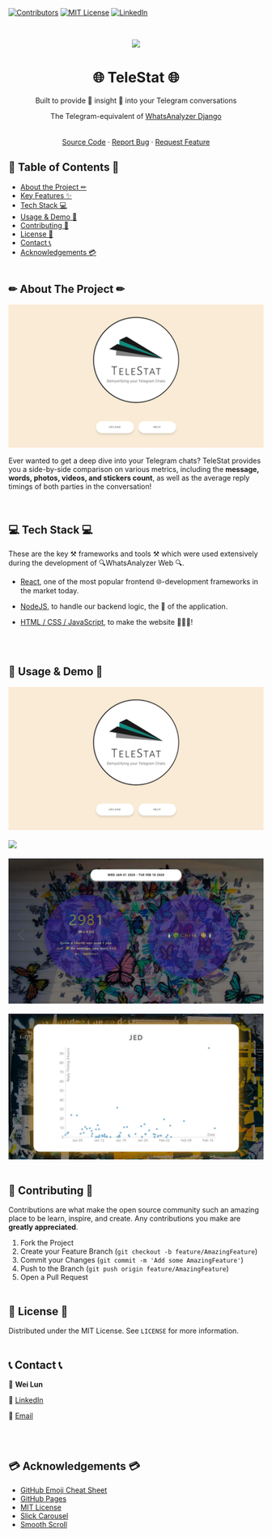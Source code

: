 


[![Contributors][contributors-shield]][contributors-url]
[![MIT License][license-shield]][license-url]
[![LinkedIn][linkedin-shield]][linkedin-url]


<!-- PROJECT LOGO -->
<br />
<p align="center">
  <img href="[https://telestat-817a8.firebaseapp.com/](https://telestat-817a8.firebaseapp.com/)" src="readme_mockups/Logo.jpg" />
</p>


  <h1 href="[https://telestat-817a8.firebaseapp.com/](https://telestat-817a8.firebaseapp.com/)" align="center">🌐 TeleStat 🌐</h1>

  <p align="center">
    Built to provide 🔎 insight 🔎 into your Telegram conversations
    <p align="center">
    The Telegram-equivalent of <a href="[[https://github.com/weilunn97/WhatsAnalyzer--Django-/blob/master/README.md](https://github.com/weilunn97/WhatsAnalyzer--Django-/blob/master/README.md)-]([https://github.com/weilunn97/WhatsAnalyzer--Django-/blob/master/README.md](https://github.com/weilunn97/WhatsAnalyzer--Django-/blob/master/README.md))">WhatsAnalyzer Django
    <br />
    <br />
    <br />
    <a href="[https://github.com/weilunn97/TeleStat/tree/master/src](https://github.com/weilunn97/TeleStat/tree/master/src)">Source Code</a>
    ·
    <a href="[https://github.com/weilunn97/TeleStat/issues](https://github.com/weilunn97/TeleStat/issues)">Report Bug</a>
    ·
    <a href="[https://github.com/weilunn97/TeleStat/issues](https://github.com/weilunn97/TeleStat/issues)">Request Feature</a>
  </p>
</p>



<!-- TABLE OF CONTENTS -->
## 📃 Table of Contents 📃

* [About the Project ✏](#about-the-project)
* [Key Features ✨](#key-features)
* [Tech Stack 💻](#tech-stack)
* [Usage & Demo 📸](#usage-and-demo)
* [Contributing 🍻](#contributing)
* [License 📑](#license)
* [Contact 📞](#contact)
* [Acknowledgements 💳](#acknowledgements)
<br><br>



## ✏ About The Project ✏
<p align="center">
  <a href="https://weilunn97.wixsite.com/journeywithjed">
    <img src="readme_mockups/landing_page.JPG" />
  </a>

Ever wanted to get a deep dive into your Telegram chats? TeleStat provides you a side-by-side comparison on various metrics, including the **message, words, photos, videos, and stickers count**, as well as the average reply timings of both parties in the conversation!  
<br><br>


## 💻 Tech Stack 💻
These are the key ⚒ frameworks and tools ⚒ which were used extensively during the development of 🔍WhatsAnalyzer Web 🔍.

* [React]([https://reactjs.org/](https://reactjs.org/)), one of the most popular frontend 🌐-development frameworks in the market today.

* [NodeJS]([https://nodejs.org/en/](https://nodejs.org/en/)), to handle our backend logic, the 🧠 of the application.

* [HTML / CSS / JavaScript](https://www.javascript.com/), to make the website 🌺🎉💥!

<br><br>



## 📸 Usage & Demo 📸
<img src="readme_mockups/landing_page.JPG" /><br><br>
<img src="readme_mockups/message.JPG" /><br><br>
<img src="readme_mockups/wpm.JPG" /><br><br>
<img src="readme_mockups/rt_graph.JPG" /><br><br>



## 🍻 Contributing 🍻

Contributions are what make the open source community such an amazing place to be learn, inspire, and create. Any contributions you make are **greatly appreciated**.

1. Fork the Project
2. Create your Feature Branch (`git checkout -b feature/AmazingFeature`)
3. Commit your Changes (`git commit -m 'Add some AmazingFeature'`)
4. Push to the Branch (`git push origin feature/AmazingFeature`)
5. Open a Pull Request
<br><br>



<!-- LICENSE -->
## 📑 License 📑

Distributed under the MIT License. See `LICENSE` for more information.
<br><br>


## 📞 Contact 📞
📛 **Wei Lun**

🔗 [LinkedIn](https://www.linkedin.com/in/tan-wei-lun/)

📧 [Email](mailto:WTAN132@e.ntu.edu.sg)

<br><br>


## 💳 Acknowledgements 💳
* [GitHub Emoji Cheat Sheet](https://www.webpagefx.com/tools/emoji-cheat-sheet)
* [GitHub Pages](https://pages.github.com)
* [MIT License](https://opensource.org/licenses/MIT)
* [Slick Carousel](https://kenwheeler.github.io/slick)
* [Smooth Scroll](https://github.com/cferdinandi/smooth-scroll)
<br><br>



<!-- MARKDOWN LINKS & IMAGES -->
<!-- https://www.markdownguide.org/basic-syntax/#reference-style-links -->
[contributors-shield]: https://img.shields.io/github/contributors/othneildrew/Best-README-Template.svg?style=flat-square
[contributors-url]: https://github.com/weilunn97/WhatsAnalyzer-Android-/graphs/contributors
[forks-shield]: https://img.shields.io/github/forks/othneildrew/Best-README-Template.svg?style=flat-square
[forks-url]:https://github.com/weilunn97/WhatsAnalyzer-Android-/network
[stars-shield]: https://img.shields.io/github/stars/othneildrew/Best-README-Template.svg?style=flat-square
[license-shield]: https://img.shields.io/github/license/othneildrew/Best-README-Template.svg?style=flat-square
[license-url]: https://github.com/weilunn97/WhatsAnalyzer-Android-/blob/master/LICENSE.txt
[linkedin-shield]: https://img.shields.io/badge/-LinkedIn-black.svg?style=flat-square&logo=linkedin&colorB=555
[linkedin-url]: https://linkedin.com/in/tan-wei-lun
[product-screenshot]: images/screenshot.png
